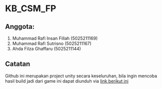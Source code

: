 # KB_CSM_FP
## Anggota:
1. Muhammad Rafi Insan Fillah (5025211169)
2. Muhammad Rafi Sutrisno (5025211167)
3. Ahda Filza Ghaffaru (5025211144)

## Catatan
Github ini merupakan project unity secara keseluruhan, bila ingin mencoba hasil build jadi dari game ini dapat diunduh via <a href="https://drive.google.com/file/d/1iO7md7TgOLd5sBkznxPYMn2V0yFqizev/view?usp=sharing"> link berikut ini</a>
